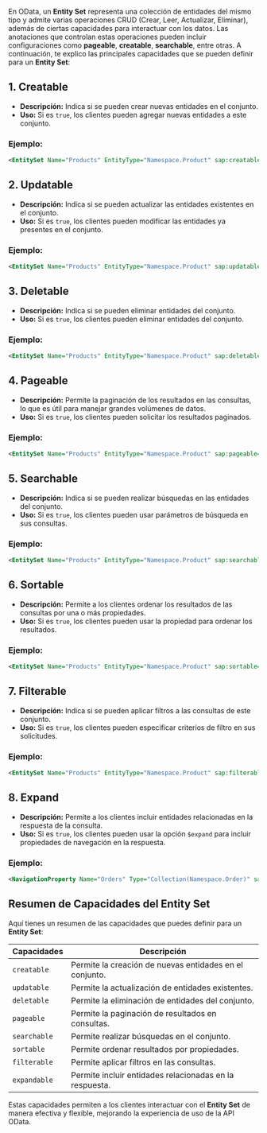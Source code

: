 En OData, un **Entity Set** representa una colección de entidades del mismo tipo y admite varias operaciones CRUD (Crear, Leer, Actualizar, Eliminar), además de ciertas capacidades para interactuar con los datos. Las anotaciones que controlan estas operaciones pueden incluir configuraciones como **pageable**, **creatable**, **searchable**, entre otras. A continuación, te explico las principales capacidades que se pueden definir para un **Entity Set**:

## 1. **Creatable**
- **Descripción:** Indica si se pueden crear nuevas entidades en el conjunto.
- **Uso:** Si es `true`, los clientes pueden agregar nuevas entidades a este conjunto.

### Ejemplo:
```xml
<EntitySet Name="Products" EntityType="Namespace.Product" sap:creatable="true" />
```

## 2. **Updatable**
- **Descripción:** Indica si se pueden actualizar las entidades existentes en el conjunto.
- **Uso:** Si es `true`, los clientes pueden modificar las entidades ya presentes en el conjunto.

### Ejemplo:
```xml
<EntitySet Name="Products" EntityType="Namespace.Product" sap:updatable="true" />
```

## 3. **Deletable**
- **Descripción:** Indica si se pueden eliminar entidades del conjunto.
- **Uso:** Si es `true`, los clientes pueden eliminar entidades del conjunto.

### Ejemplo:
```xml
<EntitySet Name="Products" EntityType="Namespace.Product" sap:deletable="true" />
```

## 4. **Pageable**
- **Descripción:** Permite la paginación de los resultados en las consultas, lo que es útil para manejar grandes volúmenes de datos.
- **Uso:** Si es `true`, los clientes pueden solicitar los resultados paginados.

### Ejemplo:
```xml
<EntitySet Name="Products" EntityType="Namespace.Product" sap:pageable="true" />
```

## 5. **Searchable**
- **Descripción:** Indica si se pueden realizar búsquedas en las entidades del conjunto.
- **Uso:** Si es `true`, los clientes pueden usar parámetros de búsqueda en sus consultas.

### Ejemplo:
```xml
<EntitySet Name="Products" EntityType="Namespace.Product" sap:searchable="true" />
```

## 6. **Sortable**
- **Descripción:** Permite a los clientes ordenar los resultados de las consultas por una o más propiedades.
- **Uso:** Si es `true`, los clientes pueden usar la propiedad para ordenar los resultados.

### Ejemplo:
```xml
<EntitySet Name="Products" EntityType="Namespace.Product" sap:sortable="true" />
```

## 7. **Filterable**
- **Descripción:** Indica si se pueden aplicar filtros a las consultas de este conjunto.
- **Uso:** Si es `true`, los clientes pueden especificar criterios de filtro en sus solicitudes.

### Ejemplo:
```xml
<EntitySet Name="Products" EntityType="Namespace.Product" sap:filterable="true" />
```

## 8. **Expand**
- **Descripción:** Permite a los clientes incluir entidades relacionadas en la respuesta de la consulta.
- **Uso:** Si es `true`, los clientes pueden usar la opción `$expand` para incluir propiedades de navegación en la respuesta.

### Ejemplo:
```xml
<NavigationProperty Name="Orders" Type="Collection(Namespace.Order)" sap:expandable="true" />
```

## Resumen de Capacidades del Entity Set
Aquí tienes un resumen de las capacidades que puedes definir para un **Entity Set**:

| Capacidades   | Descripción                                                                 |
|---------------|-----------------------------------------------------------------------------|
| `creatable`   | Permite la creación de nuevas entidades en el conjunto.                    |
| `updatable`   | Permite la actualización de entidades existentes.                           |
| `deletable`   | Permite la eliminación de entidades del conjunto.                          |
| `pageable`    | Permite la paginación de resultados en consultas.                          |
| `searchable`  | Permite realizar búsquedas en el conjunto.                                 |
| `sortable`    | Permite ordenar resultados por propiedades.                                 |
| `filterable`  | Permite aplicar filtros en las consultas.                                  |
| `expandable`  | Permite incluir entidades relacionadas en la respuesta.                     |

Estas capacidades permiten a los clientes interactuar con el **Entity Set** de manera efectiva y flexible, mejorando la experiencia de uso de la API OData.